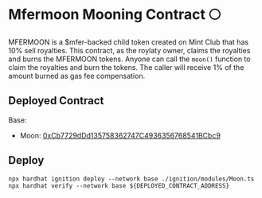 # Mfermoon Mooning Contract 🌕

MFERMOON is a $mfer-backed child token created on Mint Club that has 10% sell royalties.
This contract, as the roylaty owner, claims the royalties and burns the MFERMOON tokens.
Anyone can call the `moon()` function to claim the royalties and burn the tokens.
The caller will receive 1% of the amount burned as gas fee compensation.

## Deployed Contract

Base:

- Moon: [0xCb7729dDd135758362747C4936356768541BCbc9](https://basescan.org/address/0xCb7729dDd135758362747C4936356768541BCbc9#code)

## Deploy

```shell
npx hardhat ignition deploy --network base ./ignition/modules/Moon.ts
npx hardhat verify --network base ${DEPLOYED_CONTRACT_ADDRESS}
```
